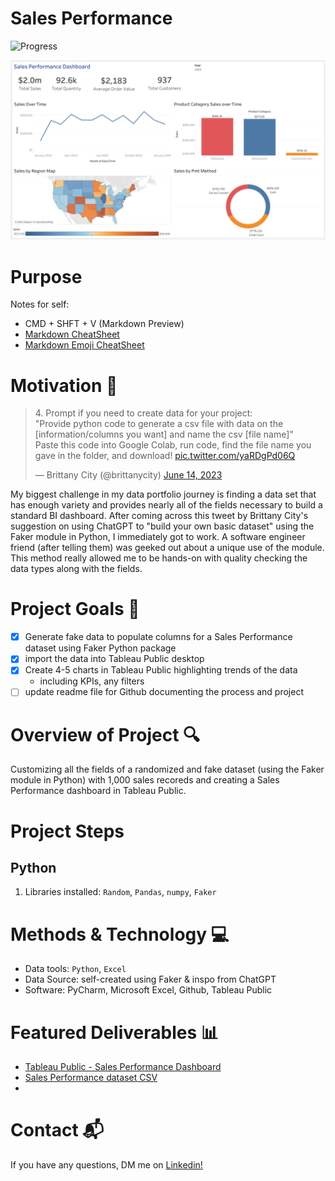 # Sales Performance
![Progress](https://progress-bar.dev/80/?title=progress)

![Tableau Dashboard](https://github.com/sgabriella2023/SalesPerformance/blob/main/assets/Sales%20Performance%20Dashboard%20copy.png?raw=true)

# Purpose 

Notes for self: 
* CMD + SHFT + V (Markdown Preview)
* [Markdown CheatSheet](https://learnxinyminutes.com/docs/markdown/#simple-text-styles)
* [Markdown Emoji CheatSheet](https://gist.github.com/rxaviers/7360908)

 # Motivation :rocket:
<blockquote class="twitter-tweet"><p lang="en" dir="ltr">4. Prompt if you need to create data for your project: <br>&quot;Provide python code to generate a csv file with data on the [information/columns you want] and name the csv [file name]&quot;<br>Paste this code into Google Colab, run code, find the file name you gave in the folder, and download! <a href="https://t.co/yaRDgPd06Q">pic.twitter.com/yaRDgPd06Q</a></p>&mdash; Brittany City (@brittanycity) <a href="https://twitter.com/brittanycity/status/1669038173060562944?ref_src=twsrc%5Etfw">June 14, 2023</a></blockquote> <script async src="https://platform.twitter.com/widgets.js" charset="utf-8"></script>

My biggest challenge in my data portfolio journey is finding a data set that has enough variety and provides nearly all of the fields necessary to build a standard BI dashboard. After coming across this tweet by Brittany City's suggestion on using ChatGPT to "build your own basic dataset" using the Faker module in Python, I immediately got to work. A software engineer friend (after telling them) was geeked out about a unique use of the module. This method really allowed me to be hands-on with quality checking the data types along with the fields. 

# Project Goals :dart:
- [x] Generate fake data to populate columns for a Sales Performance dataset using Faker Python package
- [x] import the data into Tableau Public desktop
- [x] Create 4-5 charts in Tableau Public highlighting trends of the data
  - including KPIs, any filters
- [ ] update readme file for Github documenting the process and project

# Overview of Project :mag:
Customizing all the fields of a randomized and fake dataset (using the Faker module in Python) with 1,000 sales recoreds and creating a Sales Performance dashboard in Tableau Public.

# Project Steps

## Python
1. Libraries installed: `Random`, `Pandas`, `numpy`, `Faker`

# Methods & Technology :computer:
* Data tools: `Python`, `Excel`
* Data Source: self-created using Faker & inspo from ChatGPT
* Software: PyCharm, Microsoft Excel, Github, Tableau Public

# Featured Deliverables :bar_chart:
- [Tableau Public - Sales Performance Dashboard]('https://public.tableau.com/app/profile/sgabriella2023/viz/SalesPerformanceDashboard_17060785133330/SalesPerformanceDashboard')
- [Sales Performance dataset CSV](Sales_Performance_dataset.csv)
- 

# Contact :mailbox_with_mail:
If you have any questions, DM me on [Linkedin!]("https://www.linkedin.com/in/sgabriella2023/")

